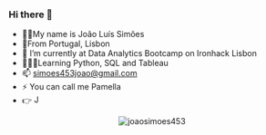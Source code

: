 ### Hi there 👋
- 🧔🏽My name is João Luís Simões
- 📍From Portugal, Lisbon
- 🌱 I’m currently at Data Analytics Bootcamp on Ironhack Lisbon
- 👨🏻‍💻Learning Python, SQL and Tableau
- 📫 simoes453joao@gmail.com
- ⚡ You can call me Pamella
- 👉 <a href='https://www.linkedin.com/in/jo%C3%A3o-sim%C3%B5es453/' target="_blank"><img alt='Joao Simoes Linkedin' width = '15' src="https://raw.githubusercontent.com/rahuldkjain/github-profile-readme-generator/master/src/images/icons/Social/linked-in-alt.svg"></a>


<p align="center"> <img src="https://komarev.com/ghpvc/?username=joaosimoes453&label=Profile%20views&color=0e75b6&style=flat" alt="joaosimoes453" /> </p>


<!--
**joaosimoes453/joaosimoes453** is a ✨ _special_ ✨ repository because its `README.md` (this file) appears on your GitHub profile.

Here are some ideas to get you started:
- 
- 🔭 I’m currently working on ...
- 🌱 I’m currently at Data Analytics Bootcamp on Ironhack Lisbon
- 💬 Ask me about ...
- 📫 How to reach me: simoes453joao@gmail.com
- ⚡ Fun fact: my nickname is pamella and most of the people thinks it's my real name
-->
